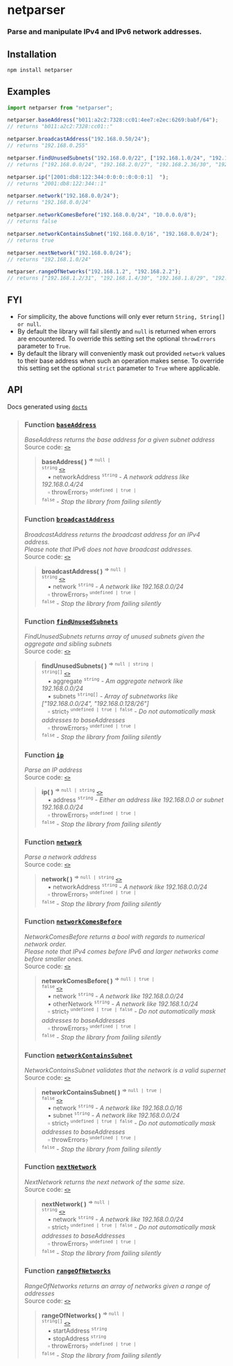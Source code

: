 # netparser

### Parse and manipulate IPv4 and IPv6 network addresses. 

## Installation

```bash
npm install netparser
```

## Examples

```js
import netparser from "netparser";

netparser.baseAddress("b011:a2c2:7328:cc01:4ee7:e2ec:6269:babf/64");
// returns "b011:a2c2:7328:cc01::"

netparser.broadcastAddress("192.168.0.50/24");
// returns "192.168.0.255"

netparser.findUnusedSubnets("192.168.0.0/22", ["192.168.1.0/24", "192.168.2.32/30"]);
// returns ["192.168.0.0/24", "192.168.2.0/27", "192.168.2.36/30", "192.168.2.40/29", "192.168.2.48/28", "192.168.2.64/26", "192.168.2.128/25", "192.168.3.0/24"]

netparser.ip("[2001:db8:122:344:0:0:0::0:0:0:1]  ");
// returns "2001:db8:122:344::1"

netparser.network("192.168.0.0/24");
// returns "192.168.0.0/24"

netparser.networkComesBefore("192.168.0.0/24", "10.0.0.0/8");
// returns false

netparser.networkContainsSubnet("192.168.0.0/16", "192.168.0.0/24");
// returns true

netparser.nextNetwork("192.168.0.0/24");
// returns "192.168.1.0/24"

netparser.rangeOfNetworks("192.168.1.2", "192.168.2.2");
// returns ["192.168.1.2/31", "192.168.1.4/30", "192.168.1.8/29", "192.168.1.16/28", "192.168.1.32/27", "192.168.1.64/26", "192.168.1.128/25", "192.168.2.0/31", "192.168.2.2/32"]
```

## FYI

- For simplicity, the above functions will only ever return `String, String[] or null`.
- By default the library will fail silently and `null` is returned when errors are encountered. To override this setting set the optional `throwErrors` parameter to `True`.
- By default the library will conveniently mask out provided `network` values to their base address when such an operation makes sense. To override this setting set the optional `strict` parameter to `True` where applicable.

## API
Docs generated using [`docts`](https://github.com/charto/docts)
>
> <a name="api-baseAddress"></a>
> ### Function [`baseAddress`](#api-baseAddress)
> <em>BaseAddress returns the base address for a given subnet address</em>  
> Source code: [`<>`](http://github.com/demskie/netparser/blob/db6e2fe/src/index.ts#L15-L30)  
> > **baseAddress( )** <sup>&rArr; <code>null | string</code></sup> [`<>`](http://github.com/demskie/netparser/blob/db6e2fe/src/index.ts#L15-L30)  
> > &emsp;&#x25aa; networkAddress <sup><code>string</code></sup> <em>- A network address like 192.168.0.4/24</em>  
> > &emsp;&#x25ab; throwErrors<sub>?</sub> <sup><code>undefined | true | false</code></sup> <em>- Stop the library from failing silently</em>  
>
> <a name="api-broadcastAddress"></a>
> ### Function [`broadcastAddress`](#api-broadcastAddress)
> <em>BroadcastAddress returns the broadcast address for an IPv4 address.</em>  
> <em>Please note that IPv6 does not have broadcast addresses.</em>  
> Source code: [`<>`](http://github.com/demskie/netparser/blob/db6e2fe/src/index.ts#L44-L52)  
> > **broadcastAddress( )** <sup>&rArr; <code>null | string</code></sup> [`<>`](http://github.com/demskie/netparser/blob/db6e2fe/src/index.ts#L44-L52)  
> > &emsp;&#x25aa; network <sup><code>string</code></sup> <em>- A network like 192.168.0.0/24</em>  
> > &emsp;&#x25ab; throwErrors<sub>?</sub> <sup><code>undefined | true | false</code></sup> <em>- Stop the library from failing silently</em>  
>
> <a name="api-findUnusedSubnets"></a>
> ### Function [`findUnusedSubnets`](#api-findUnusedSubnets)
> <em>FindUnusedSubnets returns array of unused subnets given the aggregate and sibling subnets</em>  
> Source code: [`<>`](http://github.com/demskie/netparser/blob/db6e2fe/src/index.ts#L67-L100)  
> > **findUnusedSubnets( )** <sup>&rArr; <code>null | string | string[]</code></sup> [`<>`](http://github.com/demskie/netparser/blob/db6e2fe/src/index.ts#L67-L100)  
> > &emsp;&#x25aa; aggregate <sup><code>string</code></sup> <em>- Am aggregate network like 192.168.0.0/24</em>  
> > &emsp;&#x25aa; subnets <sup><code>string[]</code></sup> <em>- Array of subnetworks like ["192.168.0.0/24", "192.168.0.128/26"]</em>  
> > &emsp;&#x25ab; strict<sub>?</sub> <sup><code>undefined | true | false</code></sup> <em>- Do not automatically mask addresses to baseAddresses</em>  
> > &emsp;&#x25ab; throwErrors<sub>?</sub> <sup><code>undefined | true | false</code></sup> <em>- Stop the library from failing silently</em>  
>
> <a name="api-ip"></a>
> ### Function [`ip`](#api-ip)
> <em>Parse an IP address</em>  
> Source code: [`<>`](http://github.com/demskie/netparser/blob/db6e2fe/src/index.ts#L113-L126)  
> > **ip( )** <sup>&rArr; <code>null | string</code></sup> [`<>`](http://github.com/demskie/netparser/blob/db6e2fe/src/index.ts#L113-L126)  
> > &emsp;&#x25aa; address <sup><code>string</code></sup> <em>- Either an address like 192.168.0.0 or subnet 192.168.0.0/24</em>  
> > &emsp;&#x25ab; throwErrors<sub>?</sub> <sup><code>undefined | true | false</code></sup> <em>- Stop the library from failing silently</em>  
>
> <a name="api-network"></a>
> ### Function [`network`](#api-network)
> <em>Parse a network address</em>  
> Source code: [`<>`](http://github.com/demskie/netparser/blob/db6e2fe/src/index.ts#L139-L154)  
> > **network( )** <sup>&rArr; <code>null | string</code></sup> [`<>`](http://github.com/demskie/netparser/blob/db6e2fe/src/index.ts#L139-L154)  
> > &emsp;&#x25aa; networkAddress <sup><code>string</code></sup> <em>- A network like 192.168.0.0/24</em>  
> > &emsp;&#x25ab; throwErrors<sub>?</sub> <sup><code>undefined | true | false</code></sup> <em>- Stop the library from failing silently</em>  
>
> <a name="api-networkComesBefore"></a>
> ### Function [`networkComesBefore`](#api-networkComesBefore)
> <em>NetworkComesBefore returns a bool with regards to numerical network order.</em>  
> <em>Please note that IPv4 comes before IPv6 and larger networks come before smaller ones.</em>  
> Source code: [`<>`](http://github.com/demskie/netparser/blob/db6e2fe/src/index.ts#L170-L183)  
> > **networkComesBefore( )** <sup>&rArr; <code>null | true | false</code></sup> [`<>`](http://github.com/demskie/netparser/blob/db6e2fe/src/index.ts#L170-L183)  
> > &emsp;&#x25aa; network <sup><code>string</code></sup> <em>- A network like 192.168.0.0/24</em>  
> > &emsp;&#x25aa; otherNetwork <sup><code>string</code></sup> <em>- A network like 192.168.1.0/24</em>  
> > &emsp;&#x25ab; strict<sub>?</sub> <sup><code>undefined | true | false</code></sup> <em>- Do not automatically mask addresses to baseAddresses</em>  
> > &emsp;&#x25ab; throwErrors<sub>?</sub> <sup><code>undefined | true | false</code></sup> <em>- Stop the library from failing silently</em>  
>
> <a name="api-networkContainsSubnet"></a>
> ### Function [`networkContainsSubnet`](#api-networkContainsSubnet)
> <em>NetworkContainsSubnet validates that the network is a valid supernet</em>  
> Source code: [`<>`](http://github.com/demskie/netparser/blob/db6e2fe/src/index.ts#L198-L204)  
> > **networkContainsSubnet( )** <sup>&rArr; <code>null | true | false</code></sup> [`<>`](http://github.com/demskie/netparser/blob/db6e2fe/src/index.ts#L198-L204)  
> > &emsp;&#x25aa; network <sup><code>string</code></sup> <em>- A network like 192.168.0.0/16</em>  
> > &emsp;&#x25aa; subnet <sup><code>string</code></sup> <em>- A network like 192.168.0.0/24</em>  
> > &emsp;&#x25ab; strict<sub>?</sub> <sup><code>undefined | true | false</code></sup> <em>- Do not automatically mask addresses to baseAddresses</em>  
> > &emsp;&#x25ab; throwErrors<sub>?</sub> <sup><code>undefined | true | false</code></sup> <em>- Stop the library from failing silently</em>  
>
> <a name="api-nextNetwork"></a>
> ### Function [`nextNetwork`](#api-nextNetwork)
> <em>NextNetwork returns the next network of the same size.</em>  
> Source code: [`<>`](http://github.com/demskie/netparser/blob/db6e2fe/src/index.ts#L218-L225)  
> > **nextNetwork( )** <sup>&rArr; <code>null | string</code></sup> [`<>`](http://github.com/demskie/netparser/blob/db6e2fe/src/index.ts#L218-L225)  
> > &emsp;&#x25aa; network <sup><code>string</code></sup> <em>- A network like 192.168.0.0/24</em>  
> > &emsp;&#x25ab; strict<sub>?</sub> <sup><code>undefined | true | false</code></sup> <em>- Do not automatically mask addresses to baseAddresses</em>  
> > &emsp;&#x25ab; throwErrors<sub>?</sub> <sup><code>undefined | true | false</code></sup> <em>- Stop the library from failing silently</em>  
>
> <a name="api-rangeOfNetworks"></a>
> ### Function [`rangeOfNetworks`](#api-rangeOfNetworks)
> <em>RangeOfNetworks returns an array of networks given a range of addresses</em>  
> Source code: [`<>`](http://github.com/demskie/netparser/blob/db6e2fe/src/index.ts#L239-L266)  
> > **rangeOfNetworks( )** <sup>&rArr; <code>null | string[]</code></sup> [`<>`](http://github.com/demskie/netparser/blob/db6e2fe/src/index.ts#L239-L266)  
> > &emsp;&#x25aa; startAddress <sup><code>string</code></sup>  
> > &emsp;&#x25aa; stopAddress <sup><code>string</code></sup>  
> > &emsp;&#x25ab; throwErrors<sub>?</sub> <sup><code>undefined | true | false</code></sup> <em>- Stop the library from failing silently</em>  
